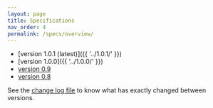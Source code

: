 ```yaml
---
layout: page
title: Specifications
nav_order: 4
permalink: /specs/overview/
---
```



- [version 1.0.1 (latest)]({{ '../1.0.1/' }})
- [version 1.0.0]({{ '../1.0.0/' }})
- [version 0.9](https://github.com/tudelft3d/cityjson/blob/0.9/docs/specs.rst)
- [version 0.8](https://github.com/tudelft3d/cityjson/blob/0.8/docs/specs.rst)

<i class="fas fa-external-link-alt"></i> See the [change log file](https://github.com/tudelft3d/cityjson/blob/master/changelog.md) to know what has exactly changed between versions.
